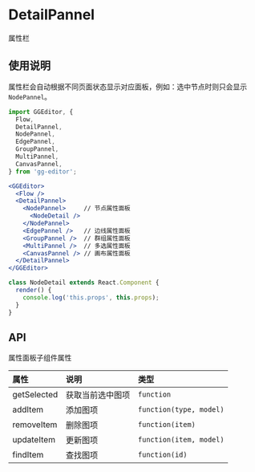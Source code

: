 # DetailPannel

属性栏

## 使用说明

属性栏会自动根据不同页面状态显示对应面板，例如：选中节点时则只会显示 `NodePannel`。

```jsx
import GGEditor, {
  Flow,
  DetailPannel,
  NodePannel,
  EdgePannel,
  GroupPannel,
  MultiPannel,
  CanvasPannel,
} from 'gg-editor';

<GGEditor>
  <Flow />
  <DetailPannel>
    <NodePannel>     // 节点属性面板
      <NodeDetail />
    </NodePannel>
    <EdgePannel />   // 边线属性面板
    <GroupPannel />  // 群组属性面板
    <MultiPannel />  // 多选属性面板
    <CanvasPannel /> // 画布属性面板
  </DetailPannel>
</GGEditor>
```

```jsx
class NodeDetail extends React.Component {
  render() {
    console.log('this.props', this.props);
  }
}
```

## API

属性面板子组件属性

| 属性 | 说明 | 类型 |
| :--- | :--- | :--- |
| getSelected | 获取当前选中图项 | `function` |
| addItem | 添加图项 | `function(type, model)` |
| removeItem | 删除图项 | `function(item)` |
| updateItem | 更新图项 | `function(item, model)` |
| findItem | 查找图项 | `function(id)` |

